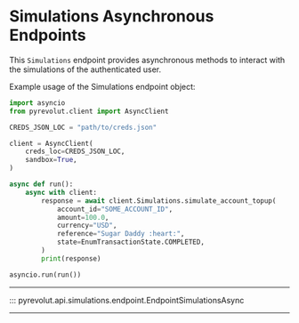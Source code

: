 # Simulations Asynchronous Endpoints

This `Simulations` endpoint provides asynchronous methods to interact with the simulations of the authenticated user.

Example usage of the Simulations endpoint object:

```python
import asyncio
from pyrevolut.client import AsyncClient

CREDS_JSON_LOC = "path/to/creds.json"

client = AsyncClient(
    creds_loc=CREDS_JSON_LOC,
    sandbox=True,
)

async def run():
    async with client:
        response = await client.Simulations.simulate_account_topup(
            account_id="SOME_ACCOUNT_ID",
            amount=100.0,
            currency="USD",
            reference="Sugar Daddy :heart:",
            state=EnumTransactionState.COMPLETED,
        )
        print(response)

asyncio.run(run())
```

---

::: pyrevolut.api.simulations.endpoint.EndpointSimulationsAsync

---
